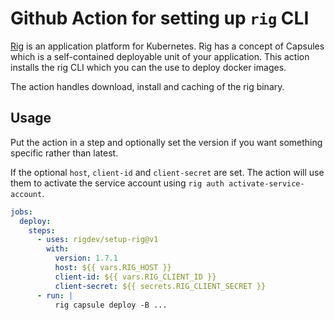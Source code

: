 # Github Action for setting up `rig` CLI

[Rig](https://docs.rig.dev) is an application platform for Kubernetes. Rig has
a concept of Capsules which is a self-contained deployable unit of your
application. This action installs the rig CLI which you can the use to deploy
docker images.

The action handles download, install and caching of the rig binary.

## Usage

Put the action in a step and optionally set the version if you want something
specific rather than latest.

If the optional `host`, `client-id` and `client-secret` are set. The action
will use them to activate the service account using `rig auth
activate-service-account`.

```yaml
jobs:
  deploy:
    steps:
      - uses: rigdev/setup-rig@v1
        with:
          version: 1.7.1
          host: ${{ vars.RIG_HOST }}
          client-id: ${{ vars.RIG_CLIENT_ID }}
          client-secret: ${{ secrets.RIG_CLIENT_SECRET }}
      - run: |
          rig capsule deploy -B ...
```
